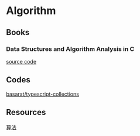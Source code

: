 # Algorithm

## Books

### Data Structures and Algorithm Analysis in C

[source code](https://users.cs.fiu.edu/~weiss/dsaa_c2e/files.html)

## Codes

[basarat/typescript-collections](https://github.com/basarat/typescript-collections)

## Resources

[算法](https://zh.wikipedia.org/wiki/%E7%AE%97%E6%B3%95)
